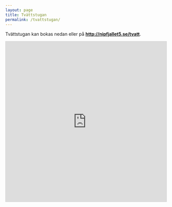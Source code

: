 ```yaml
---
layout: page
title: Tvättstugan
permalink: /tvattstugan/
---
```


Tvättstugan kan bokas nedan eller på <b><a href="http://nipfjallet5.se/tvatt">http://nipfjallet5.se/tvatt</a></b>.

<iframe src="http://nipfjallet5.se/tvatt/" style="width:100%; height:500px; border:1px solid lightgrey"></iframe>
